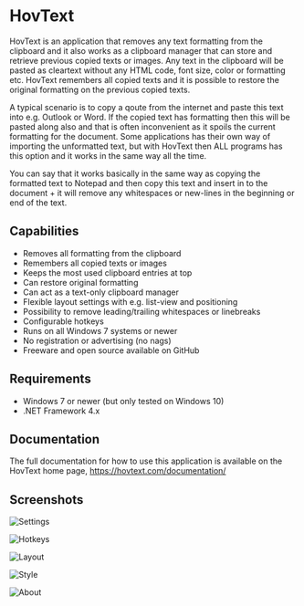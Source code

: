 # HovText

HovText is an application that removes any text formatting from the clipboard and it also works as a clipboard manager that can store and retrieve previous copied texts or images. Any text in the clipboard will be pasted as cleartext without any HTML code, font size, color or formatting etc. HovText remembers all copied texts and it is possible to restore the original formatting on the previous copied texts.

A typical scenario is to copy a qoute from the internet and paste this text into e.g. Outlook or Word. If the copied text has formatting then this will be pasted along also and that is often inconvenient as it spoils the current formatting for the document. Some applications has their own way of importing the unformatted text, but with HovText then ALL programs has this option and it works in the same way all the time.

You can say that it works basically in the same way as copying the formatted text to Notepad and then copy this text and insert in to the document + it will remove any whitespaces or new-lines in the beginning or end of the text.

## Capabilities

* Removes all formatting from the clipboard
* Remembers all copied texts or images
* Keeps the most used clipboard entries at top
* Can restore original formatting
* Can act as a text-only clipboard manager
* Flexible layout settings with e.g. list-view and positioning
* Possibility to remove leading/trailing whitespaces or linebreaks
* Configurable hotkeys
* Runs on all Windows 7 systems or newer
* No registration or advertising (no nags)
* Freeware and open source available on GitHub

## Requirements

* Windows 7 or newer (but only tested on Windows 10)
* .NET Framework 4.x

## Documentation

The full documentation for how to use this application is available on the HovText home page, https://hovtext.com/documentation/

## Screenshots

![Settings](https://hovtext.com/documentation/images/General.jpg)

![Hotkeys](https://hovtext.com/documentation/images/Hotkeys.jpg)

![Layout](https://hovtext.com/documentation/images/Layout.jpg)

![Style](https://hovtext.com/documentation/images/Style.jpg)

![About](https://hovtext.com/documentation/images/About.jpg)
